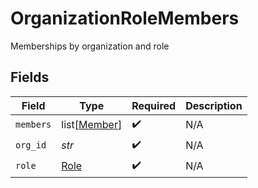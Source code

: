 # OrganizationRoleMembers

Memberships by organization and role


## Fields

| Field                                         | Type                                          | Required                                      | Description                                   |
| --------------------------------------------- | --------------------------------------------- | --------------------------------------------- | --------------------------------------------- |
| `members`                                     | list[[Member](../../models/shared/member.md)] | :heavy_check_mark:                            | N/A                                           |
| `org_id`                                      | *str*                                         | :heavy_check_mark:                            | N/A                                           |
| `role`                                        | [Role](../../models/shared/role.md)           | :heavy_check_mark:                            | N/A                                           |